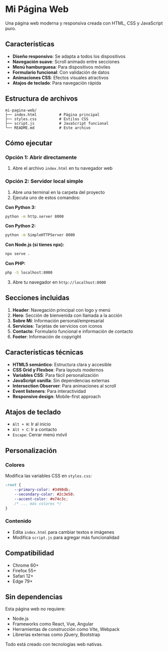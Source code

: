 # Mi Página Web

Una página web moderna y responsiva creada con HTML, CSS y JavaScript puro.

## Características

- **Diseño responsivo**: Se adapta a todos los dispositivos
- **Navegación suave**: Scroll animado entre secciones
- **Menú hamburguesa**: Para dispositivos móviles
- **Formulario funcional**: Con validación de datos
- **Animaciones CSS**: Efectos visuales atractivos
- **Atajos de teclado**: Para navegación rápida

## Estructura de archivos

```
mi-pagina-web/
├── index.html          # Página principal
├── styles.css          # Estilos CSS
├── script.js           # JavaScript funcional
└── README.md           # Este archivo
```

## Cómo ejecutar

### Opción 1: Abrir directamente
1. Abre el archivo `index.html` en tu navegador web

### Opción 2: Servidor local simple
1. Abre una terminal en la carpeta del proyecto
2. Ejecuta uno de estos comandos:

**Con Python 3:**
```bash
python -m http.server 8000
```

**Con Python 2:**
```bash
python -m SimpleHTTPServer 8000
```

**Con Node.js (si tienes npx):**
```bash
npx serve .
```

**Con PHP:**
```bash
php -S localhost:8000
```

3. Abre tu navegador en `http://localhost:8000`

## Secciones incluidas

1. **Header**: Navegación principal con logo y menú
2. **Hero**: Sección de bienvenida con llamada a la acción
3. **Sobre Mí**: Información personal/empresarial
4. **Servicios**: Tarjetas de servicios con iconos
5. **Contacto**: Formulario funcional e información de contacto
6. **Footer**: Información de copyright

## Características técnicas

- **HTML5 semántico**: Estructura clara y accesible
- **CSS Grid y Flexbox**: Para layouts modernos
- **Variables CSS**: Para fácil personalización
- **JavaScript vanilla**: Sin dependencias externas
- **Intersection Observer**: Para animaciones al scroll
- **Event listeners**: Para interactividad
- **Responsive design**: Mobile-first approach

## Atajos de teclado

- `Alt + H`: Ir al inicio
- `Alt + C`: Ir a contacto
- `Escape`: Cerrar menú móvil

## Personalización

### Colores
Modifica las variables CSS en `styles.css`:
```css
:root {
    --primary-color: #3498db;
    --secondary-color: #2c3e50;
    --accent-color: #e74c3c;
    /* ... más colores */
}
```

### Contenido
- Edita `index.html` para cambiar textos e imágenes
- Modifica `script.js` para agregar más funcionalidad

## Compatibilidad

- Chrome 60+
- Firefox 55+
- Safari 12+
- Edge 79+

## Sin dependencias

Esta página web no requiere:
- Node.js
- Frameworks como React, Vue, Angular
- Herramientas de construcción como Vite, Webpack
- Librerías externas como jQuery, Bootstrap

Todo está creado con tecnologías web nativas.